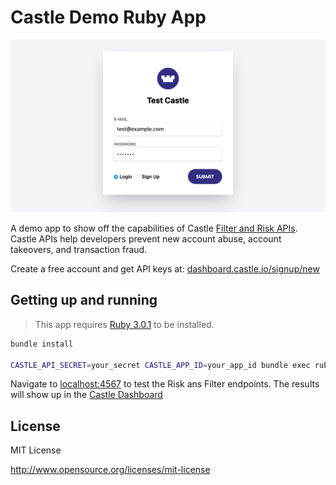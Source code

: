 # Castle Demo Ruby App

![Screenshot](screenshot.png)

A demo app to show off the capabilities of Castle [Filter and Risk APIs](https://reference.castle.io/#tag/risk_assessment).
Castle APIs help developers prevent new account abuse, account takeovers, and transaction fraud.

Create a free account and get API keys at: [dashboard.castle.io/signup/new](https://dashboard.castle.io/signup/new)

## Getting up and running

> This app requires [Ruby 3.0.1](https://www.ruby-lang.org/en/) to be installed.

```bash
bundle install

CASTLE_API_SECRET=your_secret CASTLE_APP_ID=your_app_id bundle exec ruby app.rb
```

Navigate to [localhost:4567](http://localhost:4567) to test the Risk ans Filter endpoints. The results will show up in the [Castle Dashboard](https://dashboard.castle.io)

## License

MIT License

http://www.opensource.org/licenses/mit-license
